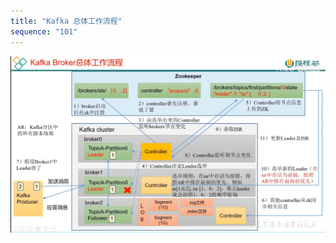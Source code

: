 ```yaml
---
title: "Kafka 总体工作流程"
sequence: "101"
---
```


![](/assets/images/kafka/broker/kafka-broker-overview.png)


